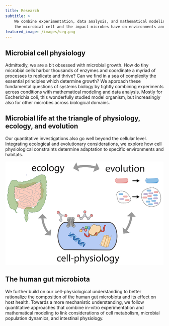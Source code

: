 ```yaml
---
title: Research 
subtitle: >
    We combine experimentation, data analysis, and mathematical modeling to elucidate
    the microbial cell and the impact microbes have on environments and the human body. 
featured_image: /images/seg.png 
---
```


## Microbial cell physiology

Admittedly, we are a bit obsessed with microbial growth. How do tiny microbial cells harbor thousands of enzymes and coordinate a myriad of processes to replicate and thrive? Can we find in a sea of complexity the essential principles which determine growth? We approach these fundamental questions of systems biology by tightly combining experiments across conditions with mathematical modeling and data analysis. Mostly for Escherichia coli, this wonderfully studied model organism, but increasingly also for other microbes across biological domains. 

## Microbial life at the triangle of physiology, ecology, and evolution

Our quantitative investigations also go well beyond the cellular level. Integrating ecological and evolutionary considerations, we explore how cell physiological constraints determine adaptation to specific environments and habitats. 

![The triangle of microbial life](/images/microbial_life_triangle.png "The triangle of microbial life")


## The human gut microbiota

We further build on our cell-physiological understanding to better rationalize the composition of the human gut microbiota and its effect on host health. Towards a more mechanistic understanding, we follow quantitative approaches that combine in-vitro experimentation and mathematical modeling to link considerations of cell metabolism, microbial population dynamics, and intestinal physiology.
